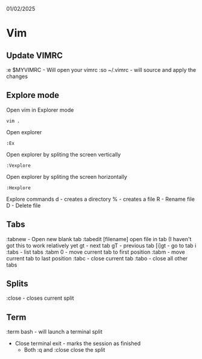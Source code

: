 01/02/2025

# Vim

## Update VIMRC
:e $MYVIMRC - Will open your vimrc
:so ~/.vimrc - will source and apply the changes

## Explore mode
Open vim in Explorer mode
```vim
vim .
```

Open explorer
```vim
:Ex
```

Open explorer by spliting the screen vertically
```vim
:Vexplore
```

Open explorer by spliting the screen horizontally
```vim
:Hexplore
```

Explore commands
d - creates a directory
% - creates a file
R - Rename file
D - Delete file

## Tabs
:tabnew - Open new blank tab
:tabedit [filename] open file in tab (I haven't got this to work relatively yet
gt - next tab
gT - previous tab
[i]gt - go to tab i
:tabs - list tabs
:tabm 0 - move current tab to first position
:tabm - move current tab to last position
:tabc - close current tab
:tabo - close all other tabs

## Splits
:close - closes current split

## Term
:term bash - will launch a terminal split
- Close terminal
    exit - marks the session as finished
    - Both :q and :close close the split
